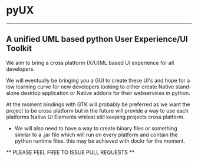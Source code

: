# pyUX
-------
A unified UML based python User Experience/UI Toolkit
-------

We aim to bring a cross platform (X/U)ML based UI experience for
all developers.

We will eventually be bringing you a GUI to create these UI's and
hope for a low learning curve for new developers looking to either
create Native stand-alone desktop application or Native addons for
their webservices in python.

At the moment bindings with GTK will probably be preferred as we want
the project to be cross platform but in the future will provide a way
to use each platforms Native UI Elements whilest still keeping projects
cross platform.

- We will also need to have a way to create binary files or something
similar to a .jar file which will run on every platform and contain the
python runtime files. this may be achieved with dockr for the moment.

** PLEASE FEEL FREE TO ISSUE PULL REQUESTS **